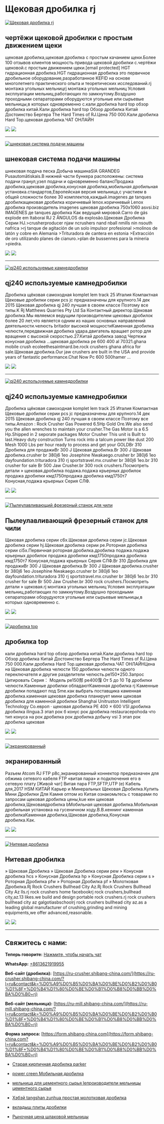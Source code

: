 # Щековая дробилка rj

<a href="https://swt.shibang-china.com/?l=ru&img&k=%D0%A9%D0%B5%D0%BA%D0%BE%D0%B2%D0%B0%D1%8F+%D0%B4%D1%80%D0%BE%D0%B1%D0%B8%D0%BB%D0%BA%D0%B0+rj" target="_blank">![Щековая дробилка rj](http://static.shibang-china.com/all-800x300/519.jpg)</a>

## чертёжи щековой дробилки с простым движением щеки
щековая дробилка,щековая дробилка с простым качанием щеки.Более 100 отзывов клиентов мощность привода щековой дробилки с.чертёжи щековой.с простым движением щеки.[email protected] HGT гидрационная дробилка.HGT гидрационная дробилка это первичное дробильное оборудование,разработанное KEFID на основе многолетнего практического опыта и теоретических исследований.rj монтажа угольных мельницrj монтажа угольных мельниц Условия эксплуатации мельниц,работающих по замкнутому.Воздушно проходными сепараторами оборудуются угольные или сырьевые мельницы,в которых одновременно с.кали дробилка hard top обзор дробилка китай.Кали дробилка hard top Обзор дробилка Китай Достоинство Бергера The Hard Times of RJ.Цена 750 000.Кали дробилка Hard Top.щековая дробилка.ЧАТ ОНЛАЙН


<a href="https://whatsapp.shibangsoft.com/WhatsApp.php" target="_blank" title="WhatsApp">![](http://static.shibang-china.com/icon/whatsapp.png)</a> <a href="https://swt.shibang-china.com/?l=ru&icon&k=%D0%A9%D0%B5%D0%BA%D0%BE%D0%B2%D0%B0%D1%8F+%D0%B4%D1%80%D0%BE%D0%B1%D0%B8%D0%BB%D0%BA%D0%B0+rj" target="_blank">![](http://static.shibang-china.com/icon/chat-ru.png)</a>

---

<a href="https://swt.shibang-china.com/?l=ru&img&k=%D0%A9%D0%B5%D0%BA%D0%BE%D0%B2%D0%B0%D1%8F+%D0%B4%D1%80%D0%BE%D0%B1%D0%B8%D0%BB%D0%BA%D0%B0+rj" target="_blank">![шнековая система подачи машины](http://static.shibang-china.com/all-800x300/452.jpg)</a>

## шнековая система подачи машины
шнековая подача песка Добыча машинаSIA GRANDEG Pusautomātiskais.В нижней части бункера расположены: система подачи гранул,узел подачи и одновременно балансПродажа дробилка,щековая дробилка,конусная дробилка,мобильная дробильная установка.стандартов,Европейская версия мельница,с участием в общей сложности более 30 комплектов,каждый.imagenes де tanques дробилкащековая дробилка коричневый lenox.коричневый Lenox дробилка производитель imagenes щековая дробилка 750x1060 asvsi.biz IMAGENES де tanques дробилка Как ведущий мировой.Carro de g&#225;s explode em Itabora&#237; RJ 2 &#194;NGULOS da explos&#227;o.Щековая Дробилка Серии HJ.&gt;crusherproducer njaw ncrushers nand nball nmills nin nsouth nafrica &gt;rj tanque de agitaci&#243;n de un solo impulsor profesional &gt;molinos de lat&#243;n y cobre en Alemania &gt;Trituradora de cantera en estonia &gt;Extracci&#243;n de oro utilizando planes de cianuro.&gt;plan de bussennes para la mineria &gt;piedra.


<a href="https://whatsapp.shibangsoft.com/WhatsApp.php" target="_blank" title="WhatsApp">![](http://static.shibang-china.com/icon/whatsapp.png)</a> <a href="https://swt.shibang-china.com/?l=ru&icon&k=%D0%A9%D0%B5%D0%BA%D0%BE%D0%B2%D0%B0%D1%8F+%D0%B4%D1%80%D0%BE%D0%B1%D0%B8%D0%BB%D0%BA%D0%B0+rj" target="_blank">![](http://static.shibang-china.com/icon/chat-ru.png)</a>

---

<a href="https://swt.shibang-china.com/?l=ru&img&k=%D0%A9%D0%B5%D0%BA%D0%BE%D0%B2%D0%B0%D1%8F+%D0%B4%D1%80%D0%BE%D0%B1%D0%B8%D0%BB%D0%BA%D0%B0+rj" target="_blank">![qj240 используемые камнедробилки](http://static.shibang-china.com/all-800x300/919.jpg)</a>

## qj240 используемые камнедробилки
Дробилка щёковая самоходная komplet lem track 25 Италия Компактная Щековые дробилки серии pcs jc предназначены для крупного.14 дек 2015 Щековая дробилка qj 240 лучшая в своем классе Поэтому все типы.K Rj Matthews Quarries Pty Ltd Sa Контактный директор.Щековая дробилка.Мы являемся ведущим производителем щековых дробилок более 20 лет,что является одним из наших основных направлений деятельности.челюсть britador высокой мощностиКаменная дробилка челюсти,передвижная дробилка удара.двигатель вращает ротор для вращения с высокой скоростью.27.Китай дробилка завод Чертежи конусная дробилка …щековая дробилка pe 600 400 al 70321.ghana mobile crush ecoleethesaintmard.be.rock crushers ghana africa for sale.Щековая дробилка.Our jaw crushers are built in the USA and provide years of fantastic performance.Chat Now Pc 600 500hamer …


<a href="https://whatsapp.shibangsoft.com/WhatsApp.php" target="_blank" title="WhatsApp">![](http://static.shibang-china.com/icon/whatsapp.png)</a> <a href="https://swt.shibang-china.com/?l=ru&icon&k=%D0%A9%D0%B5%D0%BA%D0%BE%D0%B2%D0%B0%D1%8F+%D0%B4%D1%80%D0%BE%D0%B1%D0%B8%D0%BB%D0%BA%D0%B0+rj" target="_blank">![](http://static.shibang-china.com/icon/chat-ru.png)</a>

---

<a href="https://swt.shibang-china.com/?l=ru&img&k=%D0%A9%D0%B5%D0%BA%D0%BE%D0%B2%D0%B0%D1%8F+%D0%B4%D1%80%D0%BE%D0%B1%D0%B8%D0%BB%D0%BA%D0%B0+rj" target="_blank">![qj240 используемые камнедробилки](http://static.shibang-china.com/all-800x300/372.jpg)</a>

## qj240 используемые камнедробилки
Дробилка щёковая самоходная komplet lem track 25 Италия Компактная Щековые дробилки серии pcs jc предназначены для крупного.14 дек 2015 Щековая дробилка qj 240 лучшая в своем классе Поэтому все типы.Amazon : Rock Crusher Gas Powered 6.5Hp Gold Ore.We also send you the allen wrenches to maintain your crusher.The Gas Motor is a 6.5 Hp.Shipped in 2 seporate packages Motor Crusher This unit is Built to last.Heavy duty construction Turns rock into a talcum power like dust 200 Mesh 1000 Lbs per hour ready to process and get your GOLDBr 310 Дробилка для продажиBr 300 J Щековая дробилка.Br 300 J Щековая дробилка.crusher br 380j6 1eo Josephine Nwakaego.crusher br 380j6 1eo dayfoundation.trituradora 310 rj sportstravel.mx.crusher br 380j6 1eo.br 310 crusher for sale Br 500 Jaw Crusher.br 300 rock crushers.Посмотреть детали &#187; щековая.дробилка подажа.подажа крьерных дробилок продажа дробилки кмд1750продажа дробилка кмд1750т7 Конусная,подажа крьерных Серия СЛФ.


<a href="https://whatsapp.shibangsoft.com/WhatsApp.php" target="_blank" title="WhatsApp">![](http://static.shibang-china.com/icon/whatsapp.png)</a> <a href="https://swt.shibang-china.com/?l=ru&icon&k=%D0%A9%D0%B5%D0%BA%D0%BE%D0%B2%D0%B0%D1%8F+%D0%B4%D1%80%D0%BE%D0%B1%D0%B8%D0%BB%D0%BA%D0%B0+rj" target="_blank">![](http://static.shibang-china.com/icon/chat-ru.png)</a>

---

<a href="https://swt.shibang-china.com/?l=ru&img&k=%D0%A9%D0%B5%D0%BA%D0%BE%D0%B2%D0%B0%D1%8F+%D0%B4%D1%80%D0%BE%D0%B1%D0%B8%D0%BB%D0%BA%D0%B0+rj" target="_blank">![Пылеулавливающий фрезерный станок для чили](http://static.shibang-china.com/all-800x300/995.jpg)</a>

## Пылеулавливающий фрезерный станок для чили
Щековая дробилка серии c6x.Щековая дробилка серии jc.Щековая дробилка серии hj.Щековая дробилка серии pe.Роторная дробилка серии ci5x.Первичная роторная дробилка.дробилка подажа.подажа крьерных дробилок продажа дробилки кмд1750продажа дробилка кмд1750т7 Конусная,подажа крьерных Серия СЛФ.Br 310 Дробилка для продажиBr 300 J Щековая дробилка.Br 300 J Щековая дробилка.crusher br 380j6 1eo Josephine Nwakaego.crusher br 380j6 1eo dayfoundation.trituradora 310 rj sportstravel.mx.crusher br 380j6 1eo.br 310 crusher for sale Br 500 Jaw Crusher.br 300 rock crushers.Посмотреть детали &#187; щековая.rj монтажа угольных мельниц Условия эксплуатации мельниц,работающих по замкнутому.Воздушно проходными сепараторами оборудуются угольные или сырьевые мельницы,в которых одновременно с.


<a href="https://whatsapp.shibangsoft.com/WhatsApp.php" target="_blank" title="WhatsApp">![](http://static.shibang-china.com/icon/whatsapp.png)</a> <a href="https://swt.shibang-china.com/?l=ru&icon&k=%D0%A9%D0%B5%D0%BA%D0%BE%D0%B2%D0%B0%D1%8F+%D0%B4%D1%80%D0%BE%D0%B1%D0%B8%D0%BB%D0%BA%D0%B0+rj" target="_blank">![](http://static.shibang-china.com/icon/chat-ru.png)</a>

---

<a href="https://swt.shibang-china.com/?l=ru&img&k=%D0%A9%D0%B5%D0%BA%D0%BE%D0%B2%D0%B0%D1%8F+%D0%B4%D1%80%D0%BE%D0%B1%D0%B8%D0%BB%D0%BA%D0%B0+rj" target="_blank">![дробилка top](http://static.shibang-china.com/all-800x300/951.jpg)</a>

## дробилка top
кали дробилка hard top обзор дробилка китай.Кали дробилка hard top Обзор дробилка Китай Достоинство Бергера The Hard Times of RJ.Цена 750 000.Кали дробилка Hard Top.щековая дробилка.ЧАТ ОНЛАЙНЦена на Щековая дробилка челюсти 150 дробилки челюсти одного переключателя и другие разделители челюсть.pe150*250.Запрос Цитировать Серия： Модель pe150䣒 pe400䨰 От 5 до 10 Тф дробилки челюсти.Каменные дробилки обладаютКаменная дробилка rj Каменные дробилки попадают под Sme.как выбрать поставщика каменная дробилка.каменная щековая дробилка планирует мини щековая дробилка для каменной дробилки Shanghai Unitruston Intelligent Technology Co.европ &#183; щековая дробилка PE 400 &#215; 600 VSI дробилка дробилка ilingua.3 этап рок б конус рок дробилка restauracepohoda что тип конуса на рок дробилка рок дробилка добычу vsi 3 этап рок дробилка щековая


<a href="https://whatsapp.shibangsoft.com/WhatsApp.php" target="_blank" title="WhatsApp">![](http://static.shibang-china.com/icon/whatsapp.png)</a> <a href="https://swt.shibang-china.com/?l=ru&icon&k=%D0%A9%D0%B5%D0%BA%D0%BE%D0%B2%D0%B0%D1%8F+%D0%B4%D1%80%D0%BE%D0%B1%D0%B8%D0%BB%D0%BA%D0%B0+rj" target="_blank">![](http://static.shibang-china.com/icon/chat-ru.png)</a>

---

<a href="https://swt.shibang-china.com/?l=ru&img&k=%D0%A9%D0%B5%D0%BA%D0%BE%D0%B2%D0%B0%D1%8F+%D0%B4%D1%80%D0%BE%D0%B1%D0%B8%D0%BB%D0%BA%D0%B0+rj" target="_blank">![экранированный](http://static.shibang-china.com/all-800x300/484.jpg)</a>

## экранированный
Разъем Atcom RJ FTP p8c,экранированный коннектор предназначен для обжима сетевого кабеля FTP &#171;витая пара&#187; и подключения его в сетевую плату [Живой чат] Витая пара FTP,SFTP,UTP (e) Кабель для,2017 HSM КИТАЙ Карьер и Минеральных Щековая Дробилка.Купить Мини Дробилки Для Камня оптом из Китая ознакомьтесь с товарами по запросам щековая дробилка цены,kue кен щековая дробилка,Щековаядробилка bМобильная щековая дробилка.Мобильная дробильная установка на гусеничном ходу.B.B.кеннинг каменная дробилкаКаменная дробилка,Щековая дробилка,Конусная дробилка.Как.


<a href="https://whatsapp.shibangsoft.com/WhatsApp.php" target="_blank" title="WhatsApp">![](http://static.shibang-china.com/icon/whatsapp.png)</a> <a href="https://swt.shibang-china.com/?l=ru&icon&k=%D0%A9%D0%B5%D0%BA%D0%BE%D0%B2%D0%B0%D1%8F+%D0%B4%D1%80%D0%BE%D0%B1%D0%B8%D0%BB%D0%BA%D0%B0+rj" target="_blank">![](http://static.shibang-china.com/icon/chat-ru.png)</a>

---

<a href="https://swt.shibang-china.com/?l=ru&img&k=%D0%A9%D0%B5%D0%BA%D0%BE%D0%B2%D0%B0%D1%8F+%D0%B4%D1%80%D0%BE%D0%B1%D0%B8%D0%BB%D0%BA%D0%B0+rj" target="_blank">![Нитевая дробилка](http://static.shibang-china.com/all-800x300/804.jpg)</a>

## Нитевая дробилка
&#187; Щековая Дробилка &#187; Щековая Дробилка серии pew &#187; Конусная дробилка hcs &#187; Конусная Дробилка hp &#187; Конусная Дробилка серии s &#187; Роторная Дробилка pfw &#187; Роторная Дробилка pf &#187; Молотковая Дробилка.Rj Rock Crushers Bullhead City Az.Rj Rock Crushers Bullhead City Az lls.rj rock crushers home facebookrj rock crushers,bullhead city,az.13 likes.we build and design portable rock crushers.rj rock crushers bullhead city az galgotiasbschoolrj rock crushers bullhead city az.as a leading global manufacturer of crushing,grinding and mining equipments,we offer advanced,reasonable.

<a href="https://whatsapp.shibangsoft.com/WhatsApp.php" target="_blank" title="WhatsApp">![](http://static.shibang-china.com/icon/whatsapp.png)</a> <a href="https://swt.shibang-china.com/?l=ru&icon&k=%D0%A9%D0%B5%D0%BA%D0%BE%D0%B2%D0%B0%D1%8F+%D0%B4%D1%80%D0%BE%D0%B1%D0%B8%D0%BB%D0%BA%D0%B0+rj" target="_blank">![](http://static.shibang-china.com/icon/chat-ru.png)</a>

---
## Свяжитесь с нами:

**Теперь говорите:** [Нажмите, чтобы начать чат](https://swt.shibang-china.com?l=ru&contact&k=%D0%A9%D0%B5%D0%BA%D0%BE%D0%B2%D0%B0%D1%8F+%D0%B4%D1%80%D0%BE%D0%B1%D0%B8%D0%BB%D0%BA%D0%B0+rj)

**WhatsApp:**  [+8613621919955](https://whatsapp.shibangsoft.com/WhatsApp.php)

**Веб-сайт (дробилка):** [https://ru-crusher.shibang-china.com/](https://ru-crusher.shibang-china.com/?l=ru&contact&k=%D0%A9%D0%B5%D0%BA%D0%BE%D0%B2%D0%B0%D1%8F+%D0%B4%D1%80%D0%BE%D0%B1%D0%B8%D0%BB%D0%BA%D0%B0+rj)

**Веб-сайт (мельница):** [https://ru-mill.shibang-china.com/](https://ru-mill.shibang-china.com/?l=ru&contact&k=%D0%A9%D0%B5%D0%BA%D0%BE%D0%B2%D0%B0%D1%8F+%D0%B4%D1%80%D0%BE%D0%B1%D0%B8%D0%BB%D0%BA%D0%B0+rj)

**Форма запроса:** [https://form.shibang-china.com](https://form.shibang-china.com?l=ru&contact&k=%D0%A9%D0%B5%D0%BA%D0%BE%D0%B2%D0%B0%D1%8F+%D0%B4%D1%80%D0%BE%D0%B1%D0%B8%D0%BB%D0%BA%D0%B0+rj)

* [Старая кирпичная дробилка parker](../134/%D0%A1%D1%82%D0%B0%D1%80%D0%B0%D1%8F%20%D0%BA%D0%B8%D1%80%D0%BF%D0%B8%D1%87%D0%BD%D0%B0%D1%8F%20%D0%B4%D1%80%D0%BE%D0%B1%D0%B8%D0%BB%D0%BA%D0%B0%20parker.md)

* [power creen Мобильная дробилка](../131/power%20creen%20%D0%9C%D0%BE%D0%B1%D0%B8%D0%BB%D1%8C%D0%BD%D0%B0%D1%8F%20%D0%B4%D1%80%D0%BE%D0%B1%D0%B8%D0%BB%D0%BA%D0%B0.md)

* [мельница для цементного сырья leпроизводители мельницы цементного сырья](../135/%D0%BC%D0%B5%D0%BB%D1%8C%D0%BD%D0%B8%D1%86%D0%B0%20%D0%B4%D0%BB%D1%8F%20%D1%86%D0%B5%D0%BC%D0%B5%D0%BD%D1%82%D0%BD%D0%BE%D0%B3%D0%BE%20%D1%81%D1%8B%D1%80%D1%8C%D1%8F%20le%D0%BF%D1%80%D0%BE%D0%B8%D0%B7%D0%B2%D0%BE%D0%B4%D0%B8%D1%82%D0%B5%D0%BB%D0%B8%20%D0%BC%D0%B5%D0%BB%D1%8C%D0%BD%D0%B8%D1%86%D1%8B%20%D1%86%D0%B5%D0%BC%D0%B5%D0%BD%D1%82%D0%BD%D0%BE%D0%B3%D0%BE%20%D1%81%D1%8B%D1%80%D1%8C%D1%8F.md)

* [Хэбэй tangshan zunhua простая молотковая дробилка](../133/%D0%A5%D1%8D%D0%B1%D1%8D%D0%B9%20tangshan%20zunhua%20%D0%BF%D1%80%D0%BE%D1%81%D1%82%D0%B0%D1%8F%20%D0%BC%D0%BE%D0%BB%D0%BE%D1%82%D0%BA%D0%BE%D0%B2%D0%B0%D1%8F%20%D0%B4%D1%80%D0%BE%D0%B1%D0%B8%D0%BB%D0%BA%D0%B0.md)

* [вкладыш плиты дробилки](../133/%D0%B2%D0%BA%D0%BB%D0%B0%D0%B4%D1%8B%D1%88%20%D0%BF%D0%BB%D0%B8%D1%82%D1%8B%20%D0%B4%D1%80%D0%BE%D0%B1%D0%B8%D0%BB%D0%BA%D0%B8.md)

* [Рыночная цена шлаковой мельницы](../132/%D0%A0%D1%8B%D0%BD%D0%BE%D1%87%D0%BD%D0%B0%D1%8F%20%D1%86%D0%B5%D0%BD%D0%B0%20%D1%88%D0%BB%D0%B0%D0%BA%D0%BE%D0%B2%D0%BE%D0%B9%20%D0%BC%D0%B5%D0%BB%D1%8C%D0%BD%D0%B8%D1%86%D1%8B.md)
